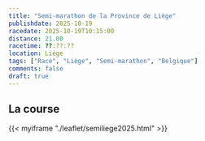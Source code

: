 ```yaml
---
title: "Semi-marathon de la Province de Liège"
publishdate: 2025-10-19
racedate: 2025-10-19T10:15:00
distance: 21.00
racetime: ??:??:??
location: Liège
tags: ["Race", "Liège", "Semi-marathon", "Belgique"]
comments: false
draft: true
---
```


## La course

{{< myiframe "./leaflet/semiliege2025.html" >}}


